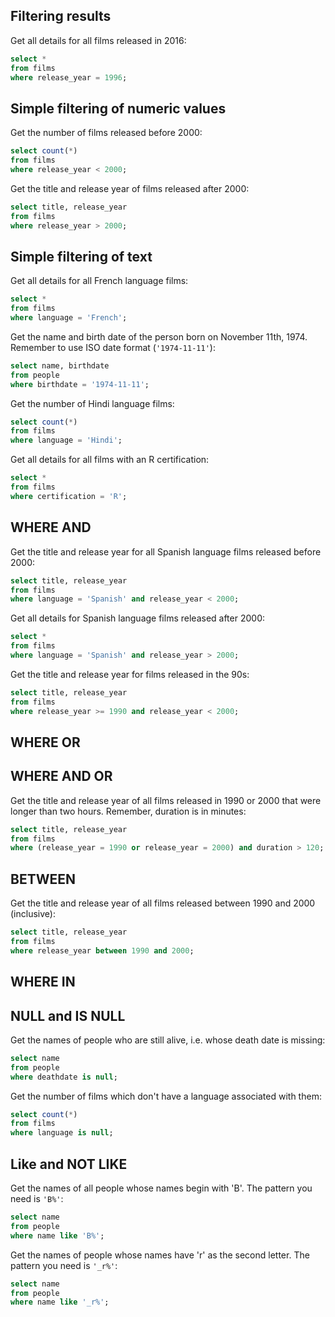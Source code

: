 ## Filtering results

Get all details for all films released in 2016:
```sql
select *
from films
where release_year = 1996;
```
## Simple filtering of numeric values

Get the number of films released before 2000:
```sql
select count(*)
from films 
where release_year < 2000;
```

Get the title and release year of films released after 2000:
```sql
select title, release_year
from films
where release_year > 2000;
```
## Simple filtering of text

Get all details for all French language films:
```sql
select *
from films
where language = 'French';
```

Get the name and birth date of the person born on November 11th, 1974. Remember to use ISO date format (`'1974-11-11'`):
```sql
select name, birthdate
from people
where birthdate = '1974-11-11';
```

Get the number of Hindi language films:
```sql
select count(*)
from films
where language = 'Hindi';
```

Get all details for all films with an R certification:
```sql
select *
from films
where certification = 'R';
```
## WHERE AND

Get the title and release year for all Spanish language films released before 2000:
```sql
select title, release_year
from films
where language = 'Spanish' and release_year < 2000;
```

Get all details for Spanish language films released after 2000:
```sql
select *
from films
where language = 'Spanish' and release_year > 2000;
```

Get the title and release year for films released in the 90s:
```sql
select title, release_year
from films
where release_year >= 1990 and release_year < 2000;
```
## WHERE OR

## WHERE AND OR

Get the title and release year of all films released in 1990 or 2000 that were longer than two hours. Remember, duration is in minutes:
```sql
select title, release_year
from films
where (release_year = 1990 or release_year = 2000) and duration > 120;
```
## BETWEEN

Get the title and release year of all films released between 1990 and 2000 (inclusive):
```sql
select title, release_year
from films
where release_year between 1990 and 2000;
```
## WHERE IN

## NULL and IS NULL

Get the names of people who are still alive, i.e. whose death date is missing:
```sql
select name
from people
where deathdate is null;
```

Get the number of films which don't have a language associated with them:
```sql
select count(*)
from films
where language is null;
```
## Like and NOT LIKE

Get the names of all people whose names begin with 'B'. The pattern you need is `'B%'`:
```sql
select name
from people
where name like 'B%';
```

Get the names of people whose names have 'r' as the second letter. The pattern you need is `'_r%'`:
```sql
select name
from people
where name like '_r%';
```
